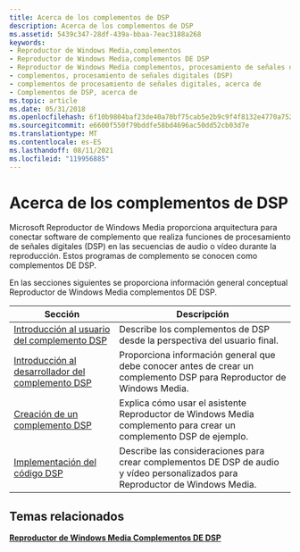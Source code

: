 ```yaml
---
title: Acerca de los complementos de DSP
description: Acerca de los complementos de DSP
ms.assetid: 5439c347-28df-439a-bbaa-7eac3188a268
keywords:
- Reproductor de Windows Media,complementos
- Reproductor de Windows Media,complementos DE DSP
- Reproductor de Windows Media complementos, procesamiento de señales digitales (DSP)
- complementos, procesamiento de señales digitales (DSP)
- complementos de procesamiento de señales digitales, acerca de
- Complementos de DSP, acerca de
ms.topic: article
ms.date: 05/31/2018
ms.openlocfilehash: 6f10b9804baf23de40a70bf75cab5e2b9c9f4f8132e4770a7522adef69770173
ms.sourcegitcommit: e6600f550f79bddfe58bd4696ac50dd52cb03d7e
ms.translationtype: MT
ms.contentlocale: es-ES
ms.lasthandoff: 08/11/2021
ms.locfileid: "119956885"
---
```

# <a name="about-dsp-plug-ins"></a>Acerca de los complementos de DSP

Microsoft Reproductor de Windows Media proporciona arquitectura para conectar software de complemento que realiza funciones de procesamiento de señales digitales (DSP) en las secuencias de audio o vídeo durante la reproducción. Estos programas de complemento se conocen como complementos DE DSP.

En las secciones siguientes se proporciona información general conceptual Reproductor de Windows Media complementos DE DSP.



| Sección                                                              | Descripción                                                                                            |
|----------------------------------------------------------------------|--------------------------------------------------------------------------------------------------------|
| [Introducción al usuario del complemento DSP](dsp-plug-in-user-overview.md)           | Describe los complementos de DSP desde la perspectiva del usuario final.                                                |
| [Introducción al desarrollador del complemento DSP](dsp-plug-in-developer-overview.md) | Proporciona información general que debe conocer antes de crear un complemento DSP para Reproductor de Windows Media. |
| [Creación de un complemento DSP](building-a-dsp-plug-in.md)                 | Explica cómo usar el asistente Reproductor de Windows Media complemento para crear un complemento DSP de ejemplo.            |
| [Implementación del código DSP](implementing-your-dsp-code.md)         | Describe las consideraciones para crear complementos DE DSP de audio y vídeo personalizados para Reproductor de Windows Media.    |



 

## <a name="related-topics"></a>Temas relacionados

<dl> <dt>

[**Reproductor de Windows Media Complementos DE DSP**](windows-media-player-dsp-plug-ins.md)
</dt> </dl>

 

 




